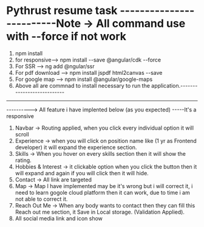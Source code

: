 # Pythrust resume task     -------------------------Note -> All command use with --force if not work
1) npm install
2) for responsive--> npm install --save @angular/cdk --force 
3)  For SSR --> ng add @ngular/ssr
4)  For pdf download --> npm install jspdf html2canvas --save
5)  For google map --> npm install @angular/google-maps
6)  Above  all are commnad to install necessary to run the application.---------------------------

------------------------------------------------------------------------------------------------------------------------------
----------> All feature i have implented below (as you expected)    -----It's a responsive 
1) Navbar ->  Routing applied, when you click every individual option it will scroll
2) Experience -> when you will click on position name like (1 yr as Frontend developer) it will expand the experience section.
3) Skills -> When you hover on every skills section then it will show the rating.
4) Hobbies & Interest -> it clickable option when you click the button then it will expand and again if you will click then it will hide.
5) Contact -> All link are targeted
6) Map -> Map I have implemented may be it's wrong but i will correct it, i need to learn gogole cloud platform then it can work, due to time i am not able to correct it.
7) Reach Out Me -> When any body wants to contact then they can fill this Reach out me section, it Save in Local storage. (Validation Applied).
8) All social media link and icon show

   
